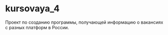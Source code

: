 # kursovaya_4
Проект по созданию программы, получающей информацию о вакансиях с разных платформ в России. 
